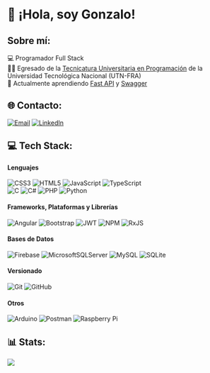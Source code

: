 # 👋 ¡Hola, soy Gonzalo!
## Sobre mí:
💻 Programador Full Stack<br/>
👨‍🎓 Egresado de la [Tecnicatura Universitaria en Programación](https://fra.utn.edu.ar/tecnicatura-universitaria/) de la Universidad Tecnológica Nacional (UTN-FRA)<br/>
🌱 Actualmente aprendiendo [Fast API](https://fastapi.tiangolo.com) y [Swagger](https://swagger.io)<br/>

## 🌐 Contacto:
[![Email](https://img.shields.io/badge/Gmail-%EA4335FF.svg?style=flat&logo=gmail&logoColor=white&color=%23EA4335)](mailto:gonza.monar@gmail.com) 
[![LinkedIn](https://img.shields.io/badge/LinkedIn-%230077B5.svg?logo=linkedin&logoColor=white)](https://linkedin.com/in/gonzalo-monar) 

## 💻 Tech Stack:
#### Lenguajes
![CSS3](https://img.shields.io/badge/css3-%231572B6.svg?style=flat&logo=css3&logoColor=white) 
![HTML5](https://img.shields.io/badge/html5-%23E34F26.svg?style=flat&logo=html5&logoColor=white) 
![JavaScript](https://img.shields.io/badge/javascript-%23323330.svg?style=flat&logo=javascript&logoColor=%23F7DF1E) 
![TypeScript](https://img.shields.io/badge/typescript-%23007ACC.svg?style=flat&logo=typescript&logoColor=white) 
<br/>
![C](https://img.shields.io/badge/c-%2300599C.svg?style=flat&logo=c&logoColor=white) 
![C#](https://img.shields.io/badge/c%23-%23239120.svg?style=flat&logo=csharp&logoColor=white)
![PHP](https://img.shields.io/badge/php-%23777BB4.svg?style=flat&logo=php&logoColor=white) 
![Python](https://img.shields.io/badge/python-3670A0?style=flat&logo=python&logoColor=ffdd54) 

<!--
#### Hosting
![Firebase](https://img.shields.io/badge/firebase-%23039BE5.svg?style=flat&logo=firebase) 
-->

#### Frameworks, Plataformas y Librerías
![Angular](https://img.shields.io/badge/angular-%23DD0031.svg?style=flat&logo=angular&logoColor=white) 
![Bootstrap](https://img.shields.io/badge/bootstrap-%238511FA.svg?style=flat&logo=bootstrap&logoColor=white) 
![JWT](https://img.shields.io/badge/JWT-black?style=flat&logo=JSON%20web%20tokens) 
![NPM](https://img.shields.io/badge/NPM-%23CB3837.svg?style=flat&logo=npm&logoColor=white) 
![RxJS](https://img.shields.io/badge/rxjs-%23B7178C.svg?style=flat&logo=reactivex&logoColor=white) 

#### Bases de Datos
![Firebase](https://img.shields.io/badge/firebase-a08021?style=flat&logo=firebase&logoColor=ffcd34) 
![MicrosoftSQLServer](https://img.shields.io/badge/Microsoft%20SQL%20Server-CC2927?style=flat&logo=microsoft%20sql%20server&logoColor=white) 
![MySQL](https://img.shields.io/badge/mysql-4479A1.svg?style=flat&logo=mysql&logoColor=white) 
![SQLite](https://img.shields.io/badge/sqlite-%2307405e.svg?style=flat&logo=sqlite&logoColor=white) 

#### Versionado
![Git](https://img.shields.io/badge/git-%23F05033.svg?style=flat&logo=git&logoColor=white) 
![GitHub](https://img.shields.io/badge/github-%23121011.svg?style=flat&logo=github&logoColor=white) 

#### Otros
![Arduino](https://img.shields.io/badge/-Arduino-00979D?style=flat&logo=Arduino&logoColor=white) 
![Postman](https://img.shields.io/badge/Postman-FF6C37?style=flat&logo=postman&logoColor=white) 
![Raspberry Pi](https://img.shields.io/badge/-RaspberryPi-C51A4A?style=flat&logo=Raspberry-Pi)

## 📊 Stats:
<!--
![](https://github-readme-stats.vercel.app/api?username=gonzamonar&theme=dark&hide_border=true&include_all_commits=false&count_private=true)<br/>
![](https://github-readme-streak-stats.herokuapp.com/?user=gonzamonar&theme=dark&hide_border=true)<br/>
-->
![](https://github-readme-stats.vercel.app/api/top-langs/?username=gonzamonar&theme=dark&hide_border=true&include_all_commits=false&count_private=true&layout=compact)

<!-- Proudly created with GPRM ( https://gprm.itsvg.in ) -->

